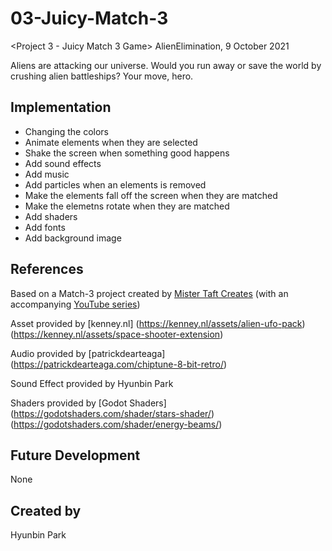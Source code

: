 # 03-Juicy-Match-3
<Project 3 - Juicy Match 3 Game> AlienElimination, 9 October 2021

Aliens are attacking our universe. Would you run away or save the world by crushing alien battleships? Your move, hero.

## Implementation
- Changing the colors
- Animate elements when they are selected
- Shake the screen when something good happens
- Add sound effects
- Add music
- Add particles when an elements is removed
- Make the elements fall off the screen when they are matched
- Make the elemetns rotate when they are matched
- Add shaders
- Add fonts
- Add background image


## References
Based on a Match-3 project created by [Mister Taft Creates](https://github.com/mistertaftcreates/Godot_match_3) (with an accompanying [YouTube series](https://www.youtube.com/playlist?list=PL4vbr3u7UKWqwQlvwvgNcgDL1p_3hcNn2))

Asset provided by [kenney.nl] 
(https://kenney.nl/assets/alien-ufo-pack) 
(https://kenney.nl/assets/space-shooter-extension)

Audio provided by [patrickdearteaga] (https://patrickdearteaga.com/chiptune-8-bit-retro/)

Sound Effect provided by Hyunbin Park

Shaders provided by [Godot Shaders] 
(https://godotshaders.com/shader/stars-shader/)
(https://godotshaders.com/shader/energy-beams/)

## Future Development
None

## Created by
Hyunbin Park
